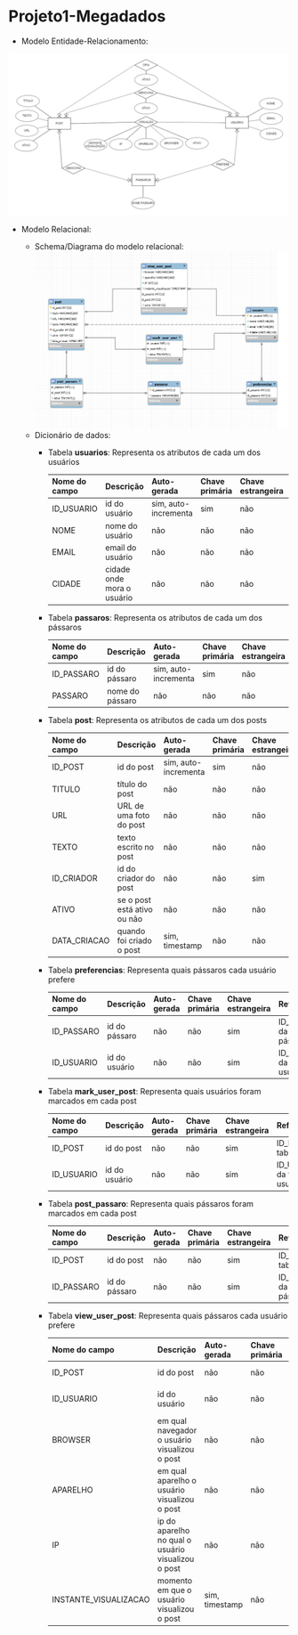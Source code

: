 
# Projeto1-Megadados

- Modelo Entidade-Relacionamento:

![MER](image%20(4).png)

- Modelo Relacional:

    - Schema/Diagrama do modelo relacional:
![tabelas](tabelas.PNG)
    - Dicionário de dados:
        - Tabela **usuarios**: Representa os atributos de cada um dos usuários
        
            | Nome do campo  | Descrição | Auto-gerada | Chave primária | Chave estrangeira | Referencia | Restrições |
            | ------------- | ------------- | ------------- | ------------- | ------------- | ------------- | ------------- |
            | ID_USUARIO  | id do usuário  | sim, auto-incrementa | sim | não | - | não nulo |
            | NOME  | nome do usuário  | não | não | não | - | - |
            | EMAIL  | email do usuário  | não | não | não | - | - |
            | CIDADE  | cidade onde mora o usuário  | não | não | não | - | - |

            
        - Tabela **passaros**: Representa os atributos de cada um dos pássaros
        
            | Nome do campo  | Descrição | Auto-gerada | Chave primária | Chave estrangeira | Referencia | Restrições |
            | ------------- | ------------- | ------------- | ------------- | ------------- | ------------- | ------------- |
            | ID_PASSARO  | id do pássaro  | sim, auto-incrementa | sim | não | - | não nulo |
            | PASSARO  | nome do pássaro  | não | não | não | - | - |
            
            
        - Tabela **post**: Representa os atributos de cada um dos posts
        
            | Nome do campo  | Descrição | Auto-gerada | Chave primária | Chave estrangeira | Referencia | Restrições |
            | ------------- | ------------- | ------------- | ------------- | ------------- | ------------- | ------------- |
            | ID_POST  | id do post  | sim, auto-incrementa | sim | não | - | não nulo |
            | TITULO  | título do post  | não | não | não | - | - |
            | URL  | URL de uma foto do post  | não | não | não | - | - |
            | TEXTO  | texto escrito no post  | não | não | não | - | - |
            | ID_CRIADOR  | id do criador do post  | não | não | sim | ID_USUARIO da tabela usuário | - |
            | ATIVO  | se o post está ativo ou não  | não | não | não | - | - |
            | DATA_CRIACAO  | quando foi criado o post  | sim, timestamp | não | não | - | - |


        - Tabela **preferencias**: Representa quais pássaros cada usuário prefere
        
            | Nome do campo  | Descrição | Auto-gerada | Chave primária | Chave estrangeira | Referencia | Restrições |
            | ------------- | ------------- | ------------- | ------------- | ------------- | ------------- | ------------- |
            | ID_PASSARO  | id do pássaro  | não | não | sim | ID_PASSARO da tabela pássaro | - |
            | ID_USUARIO  | id do usuário  | não | não | sim | ID_USUARIO da tabela usuário | - |
            
        - Tabela **mark_user_post**: Representa quais usuários foram marcados em cada post
        
            | Nome do campo  | Descrição | Auto-gerada | Chave primária | Chave estrangeira | Referencia | Restrições |
            | ------------- | ------------- | ------------- | ------------- | ------------- | ------------- | ------------- |
            | ID_POST  | id do post  | não | não | sim | ID_POST da tabela post | - |
            | ID_USUARIO  | id do usuário  | não | não | sim | ID_USUARIO da tabela usuário | - |
            
        - Tabela **post_passaro**: Representa quais pássaros foram marcados em cada post
        
            | Nome do campo  | Descrição | Auto-gerada | Chave primária | Chave estrangeira | Referencia | Restrições |
            | ------------- | ------------- | ------------- | ------------- | ------------- | ------------- | ------------- |
            | ID_POST  | id do post  | não | não | sim | ID_POST da tabela post | - |
            | ID_PASSARO  | id do pássaro  | não | não | sim | ID_PASSARO da tabela pássaro | - |
            
        - Tabela **view_user_post**: Representa quais pássaros cada usuário prefere
        
            | Nome do campo  | Descrição | Auto-gerada | Chave primária | Chave estrangeira | Referencia | Restrições |
            | ------------- | ------------- | ------------- | ------------- | ------------- | ------------- | ------------- |
            | ID_POST  | id do post  | não | não | sim | ID_POST da tabela post | - |
            | ID_USUARIO  | id do usuário  | não | não | sim | ID_USUARIO da tabela usuário | - |
            | BROWSER  | em qual navegador o usuário visualizou o post  | não | não | não | - | - |
            | APARELHO  | em qual aparelho o usuário visualizou o post  | não | não | não | - | - |
            | IP  | ip do aparelho no qual o usuário visualizou o post  | não | não | não | - | - |
            | INSTANTE_VISUALIZACAO  | momento em que o usuário visualizou o post | sim, timestamp | não | não | - | - |

